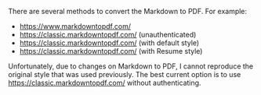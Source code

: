 There are several methods to convert the Markdown to PDF. For example:

- https://www.markdowntopdf.com/
- https://classic.markdowntopdf.com/ (unauthenticated)
- https://classic.markdowntopdf.com/ (with default style)
- https://classic.markdowntopdf.com/ (with Resume style)

Unfortunately, due to changes on Markdown to PDF, I cannot reproduce the original style that was used previously. The best current option is to use https://classic.markdowntopdf.com/ without authenticating.
